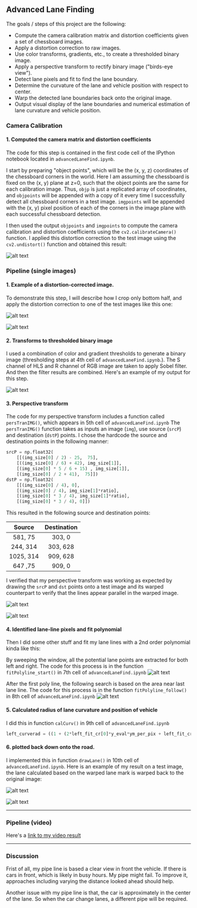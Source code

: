 ## Advanced Lane Finding

The goals / steps of this project are the following:

* Compute the camera calibration matrix and distortion coefficients given a set of chessboard images.
* Apply a distortion correction to raw images.
* Use color transforms, gradients, etc., to create a thresholded binary image.
* Apply a perspective transform to rectify binary image ("birds-eye view").
* Detect lane pixels and fit to find the lane boundary.
* Determine the curvature of the lane and vehicle position with respect to center.
* Warp the detected lane boundaries back onto the original image.
* Output visual display of the lane boundaries and numerical estimation of lane curvature and vehicle position.

[//]: # (Image References)

[image1]: ./output_images/calibresult.png "Undistorted calibration"
[image2]: ./output_images/test_images1_undistort.png "undistorted test image"
[image3]: ./output_images/binary_threshHold.png "threshhold binary"
[image4]: ./output_images/test_image_perspective.png "perspective"
[image5]: ./output_images/warped.png "warped"
[image6]: ./output_images/warped1.png "warped1"
[image7]: ./output_images/lane_follow.png "lane_follow"
[image8]: ./output_images/lane_start.png "lane_start"
[image9]: ./output_images/lane_on_road.png "lane_on_road"
[image10]:./test_images/straight_lines2.jpg "straight_lines2"
[video1]: ./project_video_out.mp4

### Camera Calibration

#### 1. Computed the camera matrix and distortion coefficients

The code for this step is contained in the first code cell of the IPython notebook located in 
`advancedLaneFind.ipynb`.  

I start by preparing "object points", which will be the (x, y, z) coordinates of the chessboard corners in the world.
 Here I am assuming the chessboard is fixed on the (x, y) plane at z=0, such that the object points are the same for
 each calibration image.  Thus, `objp` is just a replicated array of coordinates, and `objpoints` will be appended 
 with a copy of it every time I successfully detect all chessboard corners in a test image.  `imgpoints` will be 
 appended with the (x, y) pixel position of each of the corners in the image plane with each successful chessboard 
 detection.  

I then used the output `objpoints` and `imgpoints` to compute the camera calibration and distortion coefficients
 using the `cv2.calibrateCamera()` function.  I applied this distortion correction to the test image using the 
 `cv2.undistort()` function and obtained this result: 

![alt text][image1]

### Pipeline (single images)

#### 1. Example of a distortion-corrected image.


To demonstrate this step, I will describe how I crop only bottom half, and apply the distortion correction to one of the 
test images like this one:

![alt text][image10]

![alt text][image2]

#### 2. Transforms to thresholded binary image

I used a combination of color and gradient thresholds to generate a binary image (thresholding steps at 4th cell of
`advancedLaneFind.ipynb`.). The S channel of HLS and R channel of RGB image are taken to apply Sobel filter. And then the
filter results are combined.
Here's an example of my output for this step. 

![alt text][image3]

#### 3. Perspective transform

The code for my perspective transform includes a function called `persTranIMG()`, which appears in  5th cell of
`advancedLaneFind.ipynb`  The `persTranIMG()` function takes as inputs an image (`img`), use source (`srcP`) and destination (`dstP`) points. 
 I chose the hardcode the source and destination points in the following manner:

```python
srcP = np.float32(
    [[(img_size[0] / 2) - 25,  75],
    [((img_size[0] / 6) + 42), img_size[1]],
    [(img_size[0] * 5 / 6 + 15) , img_size[1]],
    [(img_size[0] / 2 + 41),  75]])
dstP = np.float32(
    [[(img_size[0] / 4), 0],
    [(img_size[0] / 4), img_size[1]*ratio],
    [(img_size[0] * 3 / 4), img_size[1]*ratio],
    [(img_size[0] * 3 / 4), 0]])
```
This resulted in the following source and destination points:

| Source        | Destination   | 
|:-------------:|:-------------:| 
|  581,    75     | 303, 0        | 
| 244,   314      | 303, 628      |
| 1025, 314     | 909, 628      |
| 647 ,75    | 909, 0        |

I verified that my perspective transform was working as expected by drawing the `srcP` and `dst` points onto a test 
image and its warped counterpart to verify that the lines appear parallel in the warped image.

![alt text][image4]

![alt text][image5]

#### 4. Identified lane-line pixels and fit polynomial

Then I did some other stuff and fit my lane lines with a 2nd order polynomial kinda like this:

By sweeping the window, all the potential lane points are extracted for both left and right. 
The code for this process is in the function `fitPolyline_start()` in 7th cell of `advancedLaneFind.ipynb`
![alt text][image8]

After the first poly line, the following search is based on the area near last lane line.
The code for this process is in the function `fitPolyline_follow()` in 8th cell of `advancedLaneFind.ipynb`
![alt text][image7]

#### 5. Calculated radius of lane curvature and position of vehicle

I did this in function `calCurv()` in 9th cell of `advancedLaneFind.ipynb`

```python
left_curverad = ((1 + (2*left_fit_cr[0]*y_eval*ym_per_pix + left_fit_cr[1])**2)**1.5) / np.absolute(2*left_fit_cr[0])
```

#### 6. plotted back down onto the road.

I implemented this in function `drawLane()` in 10th cell of `advancedLaneFind.ipynb`.
Here is an example of my result on a test image, the lane calculated based on the warped lane mark is warped back to the 
original image:

![alt text][image6]

![alt text][image9]

---

### Pipeline (video)


Here's a [link to my video result](./project_video_out.mp4)

---

### Discussion

Frist of all, my pipe line is based a clear view in front the vehicle. If there is cars in front, which is likely in busy 
hours. My pipe might fail. To improve it, approaches including varying the distance looked ahead should help.
 
Another issue with my pipe line is that, the car is approximately in the center of the lane. So when the car change lanes, 
 a different pipe will be required.

